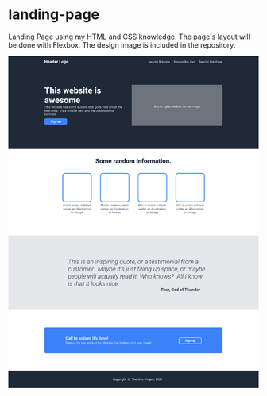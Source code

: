 # landing-page
Landing Page using my HTML and CSS knowledge. 
The page's layout will be done with Flexbox.
The design image is included in the repository.

![desired outcome](./img/odin-project.png)